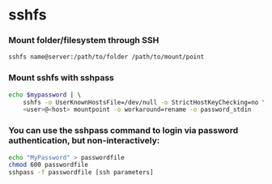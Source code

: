 # sshfs

### Mount folder/filesystem through SSH
```sh
sshfs name@server:/path/to/folder /path/to/mount/point
```

### Mount sshfs with sshpass
```sh 
echo $mypassword | \ 
	sshfs -o UserKnownHostsFile=/dev/null -o StrictHostKeyChecking=no \
	<user>@<host> mountpoint -o workaround=rename -o password_stdin 
```
### You can use the sshpass command to login via password authentication, but non-interactively:
```sh 
echo "MyPassword" > passwordfile
chmod 600 passwordfile
sshpass -f passwordfile [ssh parameters]
```


